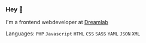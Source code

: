 ### Hey 👋

I'm a frontend webdeveloper at [Dreamlab](https://www.dreamlab.nl/)

Languages: `PHP` `Javascript` `HTML` `CSS` `SASS` `YAML` `JSON` `XML`

<!--
**robinwittebol/robinwittebol** is a ✨ _special_ ✨ repository because its `README.md` (this file) appears on your GitHub profile.

Here are some ideas to get you started:

- 🔭 I’m currently working on ...
- 🌱 I’m currently learning ...
- 👯 I’m looking to collaborate on ...
- 🤔 I’m looking for help with ...
- 💬 Ask me about ...
- 📫 How to reach me: ...
- 😄 Pronouns: ...
- ⚡ Fun fact: ...
-->
